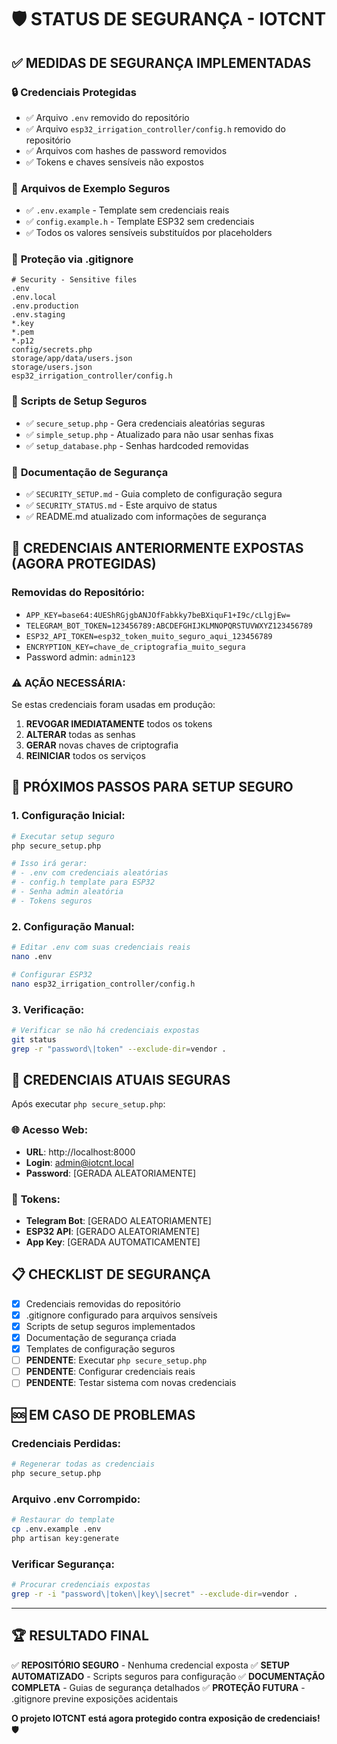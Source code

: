 # 🛡️ STATUS DE SEGURANÇA - IOTCNT

## ✅ MEDIDAS DE SEGURANÇA IMPLEMENTADAS

### 🔒 **Credenciais Protegidas**
- ✅ Arquivo `.env` removido do repositório
- ✅ Arquivo `esp32_irrigation_controller/config.h` removido do repositório
- ✅ Arquivos com hashes de password removidos
- ✅ Tokens e chaves sensíveis não expostos

### 📁 **Arquivos de Exemplo Seguros**
- ✅ `.env.example` - Template sem credenciais reais
- ✅ `config.example.h` - Template ESP32 sem credenciais
- ✅ Todos os valores sensíveis substituídos por placeholders

### 🚫 **Proteção via .gitignore**
```
# Security - Sensitive files
.env
.env.local
.env.production
.env.staging
*.key
*.pem
*.p12
config/secrets.php
storage/app/data/users.json
storage/users.json
esp32_irrigation_controller/config.h
```

### 🔐 **Scripts de Setup Seguros**
- ✅ `secure_setup.php` - Gera credenciais aleatórias seguras
- ✅ `simple_setup.php` - Atualizado para não usar senhas fixas
- ✅ `setup_database.php` - Senhas hardcoded removidas

### 📖 **Documentação de Segurança**
- ✅ `SECURITY_SETUP.md` - Guia completo de configuração segura
- ✅ `SECURITY_STATUS.md` - Este arquivo de status
- ✅ README.md atualizado com informações de segurança

## 🚨 **CREDENCIAIS ANTERIORMENTE EXPOSTAS (AGORA PROTEGIDAS)**

### Removidas do Repositório:
- `APP_KEY=base64:4UEShRGjgbANJOfFabkky7beBXiquF1+I9c/cLlgjEw=`
- `TELEGRAM_BOT_TOKEN=123456789:ABCDEFGHIJKLMNOPQRSTUVWXYZ123456789`
- `ESP32_API_TOKEN=esp32_token_muito_seguro_aqui_123456789`
- `ENCRYPTION_KEY=chave_de_criptografia_muito_segura`
- Password admin: `admin123`

### ⚠️ **AÇÃO NECESSÁRIA:**
Se estas credenciais foram usadas em produção:
1. **REVOGAR IMEDIATAMENTE** todos os tokens
2. **ALTERAR** todas as senhas
3. **GERAR** novas chaves de criptografia
4. **REINICIAR** todos os serviços

## 🔄 **PRÓXIMOS PASSOS PARA SETUP SEGURO**

### 1. Configuração Inicial:
```bash
# Executar setup seguro
php secure_setup.php

# Isso irá gerar:
# - .env com credenciais aleatórias
# - config.h template para ESP32
# - Senha admin aleatória
# - Tokens seguros
```

### 2. Configuração Manual:
```bash
# Editar .env com suas credenciais reais
nano .env

# Configurar ESP32
nano esp32_irrigation_controller/config.h
```

### 3. Verificação:
```bash
# Verificar se não há credenciais expostas
git status
grep -r "password\|token" --exclude-dir=vendor .
```

## 🎯 **CREDENCIAIS ATUAIS SEGURAS**

Após executar `php secure_setup.php`:

### 🌐 **Acesso Web:**
- **URL**: http://localhost:8000
- **Login**: admin@iotcnt.local
- **Password**: [GERADA ALEATORIAMENTE]

### 🤖 **Tokens:**
- **Telegram Bot**: [GERADO ALEATORIAMENTE]
- **ESP32 API**: [GERADO ALEATORIAMENTE]
- **App Key**: [GERADA AUTOMATICAMENTE]

## 📋 **CHECKLIST DE SEGURANÇA**

- [x] Credenciais removidas do repositório
- [x] .gitignore configurado para arquivos sensíveis
- [x] Scripts de setup seguros implementados
- [x] Documentação de segurança criada
- [x] Templates de configuração seguros
- [ ] **PENDENTE**: Executar `php secure_setup.php`
- [ ] **PENDENTE**: Configurar credenciais reais
- [ ] **PENDENTE**: Testar sistema com novas credenciais

## 🆘 **EM CASO DE PROBLEMAS**

### Credenciais Perdidas:
```bash
# Regenerar todas as credenciais
php secure_setup.php
```

### Arquivo .env Corrompido:
```bash
# Restaurar do template
cp .env.example .env
php artisan key:generate
```

### Verificar Segurança:
```bash
# Procurar credenciais expostas
grep -r -i "password\|token\|key\|secret" --exclude-dir=vendor .
```

---

## 🏆 **RESULTADO FINAL**

✅ **REPOSITÓRIO SEGURO** - Nenhuma credencial exposta
✅ **SETUP AUTOMATIZADO** - Scripts seguros para configuração
✅ **DOCUMENTAÇÃO COMPLETA** - Guias de segurança detalhados
✅ **PROTEÇÃO FUTURA** - .gitignore previne exposições acidentais

**O projeto IOTCNT está agora protegido contra exposição de credenciais!** 🛡️
